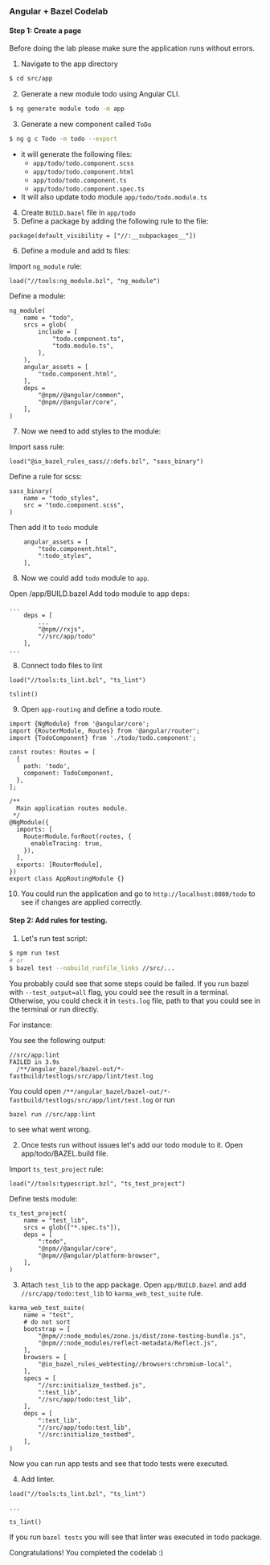 ### Angular + Bazel Codelab

#### Step 1: Create a page

Before doing the lab please make sure the application runs without errors.

1. Navigate to the app directory
```bash
$ cd src/app
```

2. Generate a new module todo using Angular CLI.
```bash
$ ng generate module todo -m app
```

3. Generate a new component called `ToDo`
```bash
$ ng g c Todo -m todo --export
```
* it will generate the following files:
  * `app/todo/todo.component.scss`
  * `app/todo/todo.component.html`
  * `app/todo/todo.component.ts`
  * `app/todo/todo.component.spec.ts`
* It will also update todo module `app/todo/todo.module.ts`

4. Create `BUILD.bazel` file in `app/todo`
5. Define a package by adding the following rule to the file:
```
package(default_visibility = ["//:__subpackages__"])
```
6. Define a module and add ts files:

Import `ng_module` rule:
```
load("//tools:ng_module.bzl", "ng_module")
```

Define a module:
```
ng_module(
    name = "todo",
    srcs = glob(
        include = [
            "todo.component.ts",
            "todo.module.ts",
        ],
    ),
    angular_assets = [
        "todo.component.html",
    ],
    deps = 
        "@npm//@angular/common",
        "@npm//@angular/core",
    ],
)
```
7. Now we need to add styles to the module:

Import sass rule:
```
load("@io_bazel_rules_sass//:defs.bzl", "sass_binary")
```

Define a rule for scss:
```
sass_binary(
    name = "todo_styles",
    src = "todo.component.scss",
)
```
Then add it to `todo` module

```
    angular_assets = [
        "todo.component.html",
        ":todo_styles",
    ],
```

8. Now we could add `todo` module to `app`.

Open /app/BUILD.bazel
Add todo module to app deps:
```
...
    deps = [
        ...
        "@npm//rxjs",
        "//src/app/todo"
    ],
...
```

8. Connect todo files to lint
```
load("//tools:ts_lint.bzl", "ts_lint")

tslint()
```

9. Open `app-routing` and define a todo route.
```
import {NgModule} from '@angular/core';
import {RouterModule, Routes} from '@angular/router';
import {TodoComponent} from './todo/todo.component';

const routes: Routes = [
  {
    path: 'todo',
    component: TodoComponent,
  },
];

/**
  Main application routes module.
 */
@NgModule({
  imports: [
    RouterModule.forRoot(routes, {
      enableTracing: true,
    }),
  ],
  exports: [RouterModule],
})
export class AppRoutingModule {}

```

10. You could run the application and go to `http://localhost:8080/todo` to see if changes are applied correctly.


#### Step 2: Add rules for testing.

1. Let's run test script:

```bash
$ npm run test
# or
$ bazel test --nobuild_runfile_links //src/...
```

You probably could see that some steps could be failed. If you run bazel with `--test_output=all` flag, you could see the result in a terminal. Otherwise, you could check it in `tests.log` file, path to that you could see in the terminal or run directly.

For instance:

You see the following output:
```
//src/app:lint                                                           FAILED in 3.9s
  /**/angular_bazel/bazel-out/*-fastbuild/testlogs/src/app/lint/test.log
```
You could open `/**/angular_bazel/bazel-out/*-fastbuild/testlogs/src/app/lint/test.log`
or run
```
bazel run //src/app:lint
```
to see what went wrong.


2. Once tests run without issues let's add our todo module to it.
   Open app/todo/BAZEL.build file.

Import `ts_test_project` rule:
```
load("//tools:typescript.bzl", "ts_test_project")
```

Define tests module:
```
ts_test_project(
    name = "test_lib",
    srcs = glob(["*.spec.ts"]),
    deps = [
        ":todo",
        "@npm//@angular/core",
        "@npm//@angular/platform-browser",
    ],
)
```

3. Attach `test_lib` to the app package.
   Open `app/BUILD.bazel` and add `//src/app/todo:test_lib` to `karma_web_test_suite` rule.

```
karma_web_test_suite(
    name = "test",
    # do not sort
    bootstrap = [
        "@npm//:node_modules/zone.js/dist/zone-testing-bundle.js",
        "@npm//:node_modules/reflect-metadata/Reflect.js",
    ],
    browsers = [
        "@io_bazel_rules_webtesting//browsers:chromium-local",
    ],
    specs = [
        "//src:initialize_testbed.js",
        ":test_lib",
        "//src/app/todo:test_lib",
    ],
    deps = [
        ":test_lib",
        "//src/app/todo:test_lib",
        "//src:initialize_testbed",
    ],
)
```
Now you can run app tests and see that todo tests were executed.

4. Add linter.
```
load("//tools:ts_lint.bzl", "ts_lint")

...

ts_lint()
```

If you run `bazel tests` you will see that linter was executed in todo package.

Congratulations! You completed the codelab :)